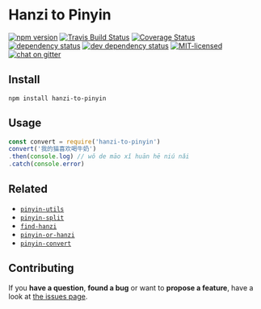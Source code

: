 # Hanzi to Pinyin

[![npm version](https://img.shields.io/npm/v/hanzi-to-pinyin.svg)](https://www.npmjs.com/package/hanzi-to-pinyin)
[![Travis Build Status](https://travis-ci.org/pepebecker/hanzi-to-pinyin.svg)](https://travis-ci.org/pepebecker/hanzi-to-pinyin)
[![Coverage Status](https://coveralls.io/repos/github/pepebecker/hanzi-to-pinyin/badge.svg)](https://coveralls.io/github/pepebecker/hanzi-to-pinyin)
[![dependency status](https://img.shields.io/david/pepebecker/hanzi-to-pinyin.svg)](https://david-dm.org/pepebecker/hanzi-to-pinyin)
[![dev dependency status](https://img.shields.io/david/dev/pepebecker/hanzi-to-pinyin.svg)](https://david-dm.org/pepebecker/hanzi-to-pinyin#info=devDependencies)
[![MIT-licensed](https://img.shields.io/github/license/pepebecker/hanzi-to-pinyin.svg)](https://opensource.org/licenses/MIT)
[![chat on gitter](https://badges.gitter.im/pepebecker.svg)](https://gitter.im/pepebecker)

## Install

```shell
npm install hanzi-to-pinyin
```

## Usage

```js
const convert = require('hanzi-to-pinyin')
convert('我的猫喜欢喝牛奶')
.then(console.log) // wǒ de māo xǐ huān hē niú nǎi
.catch(console.error)
```

## Related

- [`pinyin-utils`](https://github.com/pepebecker/pinyin-utils)
- [`pinyin-split`](https://github.com/pepebecker/pinyin-split)
- [`find-hanzi`](https://github.com/pepebecker/find-hanzi)
- [`pinyin-or-hanzi`](https://github.com/pepebecker/pinyin-or-hanzi)
- [`pinyin-convert`](https://github.com/pepebecker/pinyin-convert)

## Contributing

If you **have a question**, **found a bug** or want to **propose a feature**, have a look at [the issues page](https://github.com/pepebecker/hanzi-to-pinyin/issues).